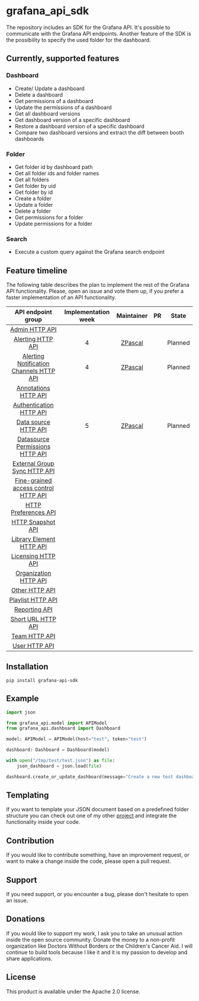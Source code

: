 # grafana_api_sdk
The repository includes an SDK for the Grafana API. It's possible to communicate with the Grafana API endpoints. Another feature of the SDK is the possibility to specify the used folder for the dashboard.

## Currently, supported features

### Dashboard
- Create/ Update a dashboard 
- Delete a dashboard
- Get permissions of a dashboard
- Update the permissions of a dashboard
- Get all dashboard versions
- Get dashboard version of a specific dashboard
- Restore a dashboard version of a specific dashboard
- Compare two dashboard versions and extract the diff between booth dashboards

### Folder
- Get folder id by dashboard path
- Get all folder ids and folder names 
- Get all folders
- Get folder by uid
- Get folder by id
- Create a folder
- Update a folder
- Delete a folder
- Get permissions for a folder
- Update permissions for a folder

### Search
- Execute a custom query against the Grafana search endpoint

## Feature timeline

The following table describes the plan to implement the rest of the Grafana API functionality. Please, open an issue and vote them up, if you prefer a faster implementation of an API functionality.

| API endpoint group | Implementation week | Maintainer | PR | State |
|:------------------:|:-------------------:|:----------:|:--:|:-----:|
| [Admin HTTP API](https://grafana.com/docs/grafana/latest/http_api/admin/) |                     |            |    |    |
| [Alerting HTTP API](https://grafana.com/docs/grafana/latest/http_api/alerting/)  | 4 | [ZPascal](https://github.com/ZPascal) |  | Planned |
| [Alerting Notification Channels HTTP API](https://grafana.com/docs/grafana/latest/http_api/alerting_notification_channels/) | 4 | [ZPascal](https://github.com/ZPascal) |    | Planned |
| [Annotations HTTP API](https://grafana.com/docs/grafana/latest/http_api/annotations/) |                   |            |    |    |
| [Authentication HTTP API](https://grafana.com/docs/grafana/latest/http_api/auth/) |                |            |    |    |
| [Data source HTTP API](https://grafana.com/docs/grafana/latest/http_api/data_source/) | 5 | [ZPascal](https://github.com/ZPascal) |    | Planned |
| [Datasource Permissions HTTP API](https://grafana.com/docs/grafana/latest/http_api/datasource_permissions/) |        |            |    |    |
| [External Group Sync HTTP API](https://grafana.com/docs/grafana/latest/http_api/external_group_sync/) |           |            |    |    |
| [Fine-grained access control HTTP API](https://grafana.com/docs/grafana/latest/http_api/access_control/) |   |            |    |    |
| [HTTP Preferences API](https://grafana.com/docs/grafana/latest/http_api/preferences/) |                   |            |    |    |
| [HTTP Snapshot API](https://grafana.com/docs/grafana/latest/http_api/snapshot/) |                      |            |    |    |
| [Library Element HTTP API](https://grafana.com/docs/grafana/latest/http_api/library_element/) |               |            |    |    |
| [Licensing HTTP API](https://grafana.com/docs/grafana/latest/http_api/licensing/) |                     |            |    |    |
| [Organization HTTP API](https://grafana.com/docs/grafana/latest/http_api/org/) |                  |            |    |    |
| [Other HTTP API](https://grafana.com/docs/grafana/latest/http_api/other/) |                         |            |    |    |
| [Playlist HTTP API](https://grafana.com/docs/grafana/latest/http_api/playlist/) |                      |            |    |    |
| [Reporting API](https://grafana.com/docs/grafana/latest/http_api/reporting/) |                          |            |    |    |
| [Short URL HTTP API](https://grafana.com/docs/grafana/latest/http_api/short_url/) |                     |            |    |    |
| [Team HTTP API](https://grafana.com/docs/grafana/latest/http_api/team/) |                          |            |    |    |
| [User HTTP API](https://grafana.com/docs/grafana/latest/http_api/user/) |                          |            |    |    |

## Installation

`pip install grafana-api-sdk`

## Example

```python
import json

from grafana_api.model import APIModel
from grafana_api.dashboard import Dashboard

model: APIModel = APIModel(host="test", token="test")

dashboard: Dashboard = Dashboard(model)

with open("/tmp/test/test.json") as file:
    json_dashboard = json.load(file)

dashboard.create_or_update_dashboard(message="Create a new test dashboard", dashboard_json=json_dashboard, dashboard_path="test")
```

## Templating
If you want to template your JSON document based on a predefined folder structure you can check out one of my other [project](https://github.com/ZPascal/grafana_dashboard_templater) and integrate the functionality inside your code.

## Contribution
If you would like to contribute something, have an improvement request, or want to make a change inside the code, please open a pull request.

## Support
If you need support, or you encounter a bug, please don't hesitate to open an issue.

## Donations
If you would like to support my work, I ask you to take an unusual action inside the open source community. Donate the money to a non-profit organization like Doctors Without Borders or the Children's Cancer Aid. I will continue to build tools because I like it and it is my passion to develop and share applications.

## License
This product is available under the Apache 2.0 license.